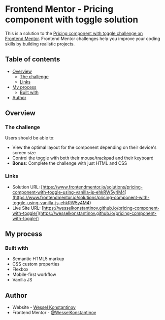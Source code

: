 # Frontend Mentor - Pricing component with toggle solution

This is a solution to the [Pricing component with toggle challenge on Frontend Mentor](https://www.frontendmentor.io/challenges/pricing-component-with-toggle-8vPwRMIC). Frontend Mentor challenges help you improve your coding skills by building realistic projects.

## Table of contents

- [Overview](#overview)
  - [The challenge](#the-challenge)
  - [Links](#links)
- [My process](#my-process)
  - [Built with](#built-with)
- [Author](#author)

## Overview

### The challenge

Users should be able to:

- View the optimal layout for the component depending on their device's screen size
- Control the toggle with both their mouse/trackpad and their keyboard
- **Bonus**: Complete the challenge with just HTML and CSS

### Links

- Solution URL: [https://www.frontendmentor.io/solutions/pricing-component-with-toggle-using-vanilla-js-ehkRW5y4M4](https://www.frontendmentor.io/solutions/pricing-component-with-toggle-using-vanilla-js-ehkRW5y4M4)
- Live Site URL: [https://wesselkonstantinov.github.io/pricing-component-with-toggle/](https://wesselkonstantinov.github.io/pricing-component-with-toggle/)

## My process

### Built with

- Semantic HTML5 markup
- CSS custom properties
- Flexbox
- Mobile-first workflow
- Vanilla JS

## Author

- Website - [Wessel Konstantinov](https://github.com/WesselKonstantinov)
- Frontend Mentor - [@WesselKonstantinov](https://www.frontendmentor.io/profile/WesselKonstantinov)
